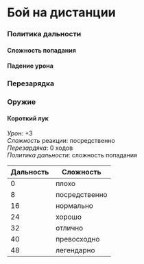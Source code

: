 # Бой на дистанции

### Политика дальности

#### Сложность попадания

#### Падение урона

### Перезарядка

### Оружие

#### Короткий лук

_Урон:_ +3  
_Сложность_ реакции: посредственно  
_Перезардяка_: 0 ходов  
_Политика дальности_: сложность попадания

| Дальность | Сложность |
| --- | --- |
| 0 | плохо |
| 8 | посредственно |
| 16 | нормально |
| 24 | хорошо |
| 32 | отлично |
| 40 | превосходно |
| 48 | легендарно |

